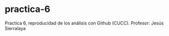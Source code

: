# practica-6
Practica 6, reproducidad de los análisis con Github (CUCC). Profesor: Jesús Sierralaya
